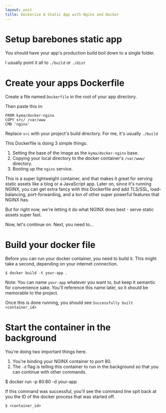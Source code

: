 ```yaml
---
layout: post
title: Dockerize A Static App with Nginx and Docker
---
```


# Setup barebones static app

You should have your app's production build boil down to a single folder.

I usually point it all to `./build` or `./dist`

# Create your apps Dockerfile

Create a file named `Dockerfile` in the root of your app directory.

Then paste this in:

```
FROM kyma/docker-nginx
COPY src/ /var/www
CMD 'nginx'
```

Replace `src` with your project's build directory. For me, it's usually `./build`

This Dockerfile is doing 3 simple things.

1. Setting the base of the image as the `kyma/docker-nginx` base.
2. Copying your local directory to the docker container's `/var/www/` directory.
3. Booting up the `nginx` service.

This is a super lightweight container, and that makes it great for serving static assets like a blog or a JavaScript app. Later on, since it's running NGINX, you can get extra fancy with this Dockerfile and add TLS/SSL, load-balancing, port-forwarding, and a ton of other super powerful features that NGINX has.

But for right now, we're letting it do what NGINX does best - serve static assets super fast.

Now, let's continue on. Next, you need to...

# Build your docker file

Before you can run your docker container, you need to build it. This might take a second, depending on your internet connection.

`$ docker build -t your-app .`

Note: You can name `your-app` whatever you want to, but keep it semantic for convenience sake. You'll reference this name later, so it should be memorable to the project.

Once this is done running, you should see `Successfully built <container_id>`

# Start the container in the background

You're doing two important things here.

1. You're binding your NGINX container to port 80.
2. The `-d` flag is telling this container to run in the background so that you can continue with other commands.

$ docker run -p 80:80 -d your-app

If this command was successful, you'll see the command line spit back at you the ID of the docker process that was started off.

`$ <container_id>`


